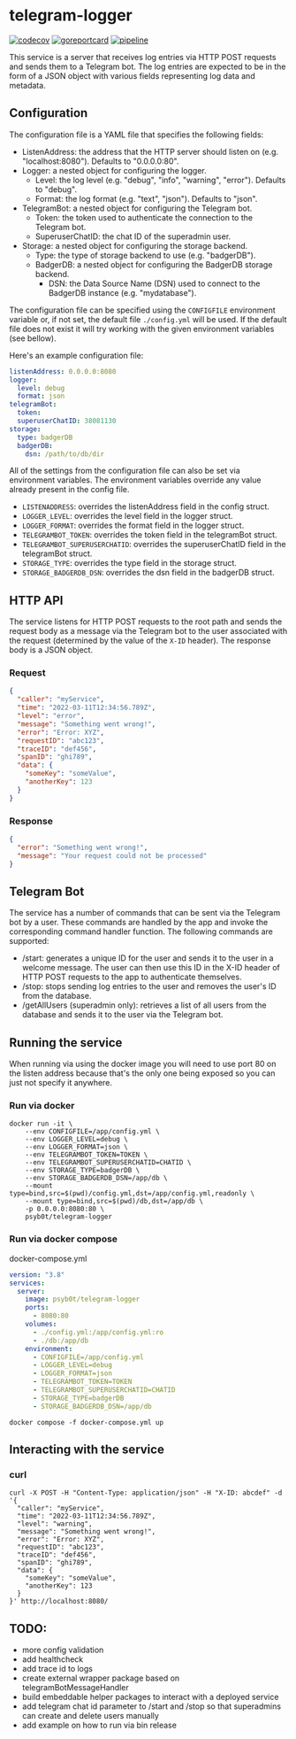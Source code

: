 # telegram-logger

[![codecov](https://codecov.io/gh/psyb0t/telegram-logger/branch/master/graph/badge.svg?token=FBYNVHPF8Q)](https://codecov.io/gh/psyb0t/telegram-logger)
[![goreportcard](https://goreportcard.com/badge/github.com/psyb0t/telegram-logger)](https://goreportcard.com/report/github.com/psyb0t/telegram-logger)
[![pipeline](https://github.com/psyb0t/telegram-logger/actions/workflows/pipeline.yml/badge.svg)](https://github.com/psyb0t/telegram-logger/actions/workflows/pipeline.yml)

This service is a server that receives log entries via HTTP POST requests and sends them to a Telegram bot. The log entries are expected to be in the form of a JSON object with various fields representing log data and metadata.

## Configuration

The configuration file is a YAML file that specifies the following fields:

- ListenAddress: the address that the HTTP server should listen on (e.g. "localhost:8080"). Defaults to "0.0.0.0:80".
- Logger: a nested object for configuring the logger.
  - Level: the log level (e.g. "debug", "info", "warning", "error"). Defaults to "debug".
  - Format: the log format (e.g. "text", "json"). Defaults to "json".
- TelegramBot: a nested object for configuring the Telegram bot.
  - Token: the token used to authenticate the connection to the Telegram bot.
  - SuperuserChatID: the chat ID of the superadmin user.
- Storage: a nested object for configuring the storage backend.
  - Type: the type of storage backend to use (e.g. "badgerDB").
  - BadgerDB: a nested object for configuring the BadgerDB storage backend.
    - DSN: the Data Source Name (DSN) used to connect to the BadgerDB instance (e.g. "mydatabase").

The configuration file can be specified using the `CONFIGFILE` environment variable or, if not set, the default file `./config.yml` will be used. If the default file does not exist it will try working with the given environment variables (see bellow).

Here's an example configuration file:

```yaml
listenAddress: 0.0.0.0:8080
logger:
  level: debug
  format: json
telegramBot:
  token:
  superuserChatID: 38081130
storage:
  type: badgerDB
  badgerDB:
    dsn: /path/to/db/dir
```

All of the settings from the configuration file can also be set via environment variables. The environment variables override any value already present in the config file.

- `LISTENADDRESS`: overrides the listenAddress field in the config struct.
- `LOGGER_LEVEL`: overrides the level field in the logger struct.
- `LOGGER_FORMAT`: overrides the format field in the logger struct.
- `TELEGRAMBOT_TOKEN`: overrides the token field in the telegramBot struct.
- `TELEGRAMBOT_SUPERUSERCHATID`: overrides the superuserChatID field in the telegramBot struct.
- `STORAGE_TYPE`: overrides the type field in the storage struct.
- `STORAGE_BADGERDB_DSN`: overrides the dsn field in the badgerDB struct.

## HTTP API

The service listens for HTTP POST requests to the root path and sends the request body as a message via the Telegram bot to the user associated with the request (determined by the value of the `X-ID` header). The response body is a JSON object.

### Request

```json
{
  "caller": "myService",
  "time": "2022-03-11T12:34:56.789Z",
  "level": "error",
  "message": "Something went wrong!",
  "error": "Error: XYZ",
  "requestID": "abc123",
  "traceID": "def456",
  "spanID": "ghi789",
  "data": {
    "someKey": "someValue",
    "anotherKey": 123
  }
}
```

### Response

```json
{
  "error": "Something went wrong!",
  "message": "Your request could not be processed"
}
```

## Telegram Bot

The service has a number of commands that can be sent via the Telegram bot by a user. These commands are handled by the app and invoke the corresponding command handler function. The following commands are supported:

- /start: generates a unique ID for the user and sends it to the user in a welcome message. The user can then use this ID in the X-ID header of HTTP POST requests to the app to authenticate themselves.
- /stop: stops sending log entries to the user and removes the user's ID from the database.
- /getAllUsers (superadmin only): retrieves a list of all users from the database and sends it to the user via the Telegram bot.

## Running the service

When running via using the docker image you will need to use port 80 on the listen address because that's the only one being exposed so you can just not specify it anywhere.

### Run via docker

```
docker run -it \
    --env CONFIGFILE=/app/config.yml \
    --env LOGGER_LEVEL=debug \
    --env LOGGER_FORMAT=json \
    --env TELEGRAMBOT_TOKEN=TOKEN \
    --env TELEGRAMBOT_SUPERUSERCHATID=CHATID \
    --env STORAGE_TYPE=badgerDB \
    --env STORAGE_BADGERDB_DSN=/app/db \
    --mount type=bind,src=$(pwd)/config.yml,dst=/app/config.yml,readonly \
    --mount type=bind,src=$(pwd)/db,dst=/app/db \
    -p 0.0.0.0:8080:80 \
    psyb0t/telegram-logger
```

### Run via docker compose

docker-compose.yml

```yaml
version: "3.8"
services:
  server:
    image: psyb0t/telegram-logger
    ports:
      - 8080:80
    volumes:
      - ./config.yml:/app/config.yml:ro
      - ./db:/app/db
    environment:
      - CONFIGFILE=/app/config.yml
      - LOGGER_LEVEL=debug
      - LOGGER_FORMAT=json
      - TELEGRAMBOT_TOKEN=TOKEN
      - TELEGRAMBOT_SUPERUSERCHATID=CHATID
      - STORAGE_TYPE=badgerDB
      - STORAGE_BADGERDB_DSN=/app/db
```

```
docker compose -f docker-compose.yml up
```

## Interacting with the service

### curl

```
curl -X POST -H "Content-Type: application/json" -H "X-ID: abcdef" -d '{
  "caller": "myService",
  "time": "2022-03-11T12:34:56.789Z",
  "level": "warning",
  "message": "Something went wrong!",
  "error": "Error: XYZ",
  "requestID": "abc123",
  "traceID": "def456",
  "spanID": "ghi789",
  "data": {
    "someKey": "someValue",
    "anotherKey": 123
  }
}' http://localhost:8080/
```

## TODO:

- more config validation
- add healthcheck
- add trace id to logs
- create external wrapper package based on telegramBotMessageHandler
- build embeddable helper packages to interact with a deployed service
- add telegram chat id parameter to /start and /stop so that superadmins can create and delete users manually
- add example on how to run via bin release
